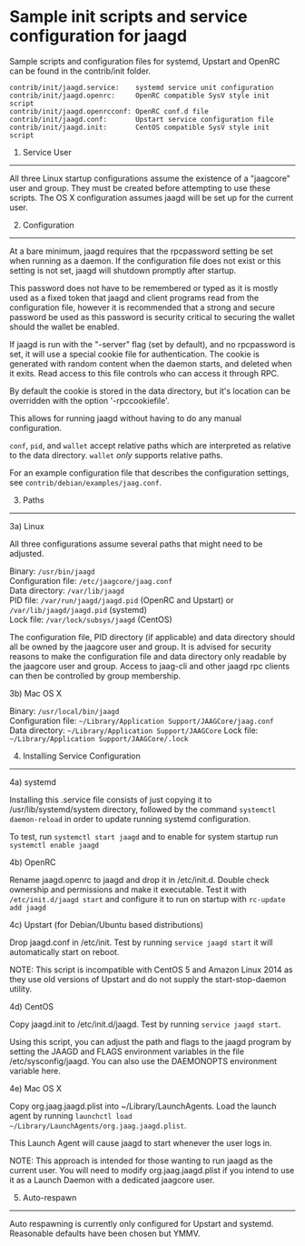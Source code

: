 Sample init scripts and service configuration for jaagd
==========================================================

Sample scripts and configuration files for systemd, Upstart and OpenRC
can be found in the contrib/init folder.

    contrib/init/jaagd.service:    systemd service unit configuration
    contrib/init/jaagd.openrc:     OpenRC compatible SysV style init script
    contrib/init/jaagd.openrcconf: OpenRC conf.d file
    contrib/init/jaagd.conf:       Upstart service configuration file
    contrib/init/jaagd.init:       CentOS compatible SysV style init script

1. Service User
---------------------------------

All three Linux startup configurations assume the existence of a "jaagcore" user
and group.  They must be created before attempting to use these scripts.
The OS X configuration assumes jaagd will be set up for the current user.

2. Configuration
---------------------------------

At a bare minimum, jaagd requires that the rpcpassword setting be set
when running as a daemon.  If the configuration file does not exist or this
setting is not set, jaagd will shutdown promptly after startup.

This password does not have to be remembered or typed as it is mostly used
as a fixed token that jaagd and client programs read from the configuration
file, however it is recommended that a strong and secure password be used
as this password is security critical to securing the wallet should the
wallet be enabled.

If jaagd is run with the "-server" flag (set by default), and no rpcpassword is set,
it will use a special cookie file for authentication. The cookie is generated with random
content when the daemon starts, and deleted when it exits. Read access to this file
controls who can access it through RPC.

By default the cookie is stored in the data directory, but it's location can be overridden
with the option '-rpccookiefile'.

This allows for running jaagd without having to do any manual configuration.

`conf`, `pid`, and `wallet` accept relative paths which are interpreted as
relative to the data directory. `wallet` *only* supports relative paths.

For an example configuration file that describes the configuration settings,
see `contrib/debian/examples/jaag.conf`.

3. Paths
---------------------------------

3a) Linux

All three configurations assume several paths that might need to be adjusted.

Binary:              `/usr/bin/jaagd`  
Configuration file:  `/etc/jaagcore/jaag.conf`  
Data directory:      `/var/lib/jaagd`  
PID file:            `/var/run/jaagd/jaagd.pid` (OpenRC and Upstart) or `/var/lib/jaagd/jaagd.pid` (systemd)  
Lock file:           `/var/lock/subsys/jaagd` (CentOS)  

The configuration file, PID directory (if applicable) and data directory
should all be owned by the jaagcore user and group.  It is advised for security
reasons to make the configuration file and data directory only readable by the
jaagcore user and group.  Access to jaag-cli and other jaagd rpc clients
can then be controlled by group membership.

3b) Mac OS X

Binary:              `/usr/local/bin/jaagd`  
Configuration file:  `~/Library/Application Support/JAAGCore/jaag.conf`  
Data directory:      `~/Library/Application Support/JAAGCore`
Lock file:           `~/Library/Application Support/JAAGCore/.lock`

4. Installing Service Configuration
-----------------------------------

4a) systemd

Installing this .service file consists of just copying it to
/usr/lib/systemd/system directory, followed by the command
`systemctl daemon-reload` in order to update running systemd configuration.

To test, run `systemctl start jaagd` and to enable for system startup run
`systemctl enable jaagd`

4b) OpenRC

Rename jaagd.openrc to jaagd and drop it in /etc/init.d.  Double
check ownership and permissions and make it executable.  Test it with
`/etc/init.d/jaagd start` and configure it to run on startup with
`rc-update add jaagd`

4c) Upstart (for Debian/Ubuntu based distributions)

Drop jaagd.conf in /etc/init.  Test by running `service jaagd start`
it will automatically start on reboot.

NOTE: This script is incompatible with CentOS 5 and Amazon Linux 2014 as they
use old versions of Upstart and do not supply the start-stop-daemon utility.

4d) CentOS

Copy jaagd.init to /etc/init.d/jaagd. Test by running `service jaagd start`.

Using this script, you can adjust the path and flags to the jaagd program by
setting the JAAGD and FLAGS environment variables in the file
/etc/sysconfig/jaagd. You can also use the DAEMONOPTS environment variable here.

4e) Mac OS X

Copy org.jaag.jaagd.plist into ~/Library/LaunchAgents. Load the launch agent by
running `launchctl load ~/Library/LaunchAgents/org.jaag.jaagd.plist`.

This Launch Agent will cause jaagd to start whenever the user logs in.

NOTE: This approach is intended for those wanting to run jaagd as the current user.
You will need to modify org.jaag.jaagd.plist if you intend to use it as a
Launch Daemon with a dedicated jaagcore user.

5. Auto-respawn
-----------------------------------

Auto respawning is currently only configured for Upstart and systemd.
Reasonable defaults have been chosen but YMMV.
